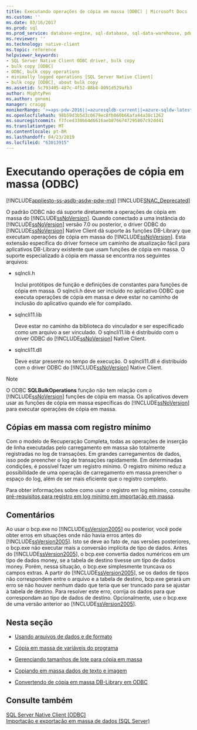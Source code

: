 ```yaml
---
title: Executando operações de cópia em massa (ODBC) | Microsoft Docs
ms.custom: ''
ms.date: 03/16/2017
ms.prod: sql
ms.prod_service: database-engine, sql-database, sql-data-warehouse, pdw
ms.reviewer: ''
ms.technology: native-client
ms.topic: reference
helpviewer_keywords:
- SQL Server Native Client ODBC driver, bulk copy
- bulk copy [ODBC]
- ODBC, bulk copy operations
- minimally logged operations [SQL Server Native Client]
- bulk copy [ODBC], about bulk copy
ms.assetid: 5c793405-487c-4f52-88b8-0091d529afb3
author: MightyPen
ms.author: genemi
manager: craigg
monikerRange: '>=aps-pdw-2016||=azuresqldb-current||=azure-sqldw-latest||>=sql-server-2016||=sqlallproducts-allversions||>=sql-server-linux-2017||=azuresqldb-mi-current'
ms.openlocfilehash: 98b59d3b5d3c0679ec8fb060b66afa44a38c1262
ms.sourcegitcommit: f7fced330b64d6616aeb8766747295807c92dd41
ms.translationtype: MT
ms.contentlocale: pt-BR
ms.lasthandoff: 04/23/2019
ms.locfileid: "63013915"
---
```

# <a name="performing-bulk-copy-operations-odbc"></a>Executando operações de cópia em massa (ODBC)
[!INCLUDE[appliesto-ss-asdb-asdw-pdw-md](../../includes/appliesto-ss-asdb-asdw-pdw-md.md)]
[!INCLUDE[SNAC_Deprecated](../../includes/snac-deprecated.md)]

  O padrão ODBC não dá suporte diretamente a operações de cópia em massa do [!INCLUDE[ssNoVersion](../../includes/ssnoversion-md.md)]. Quando conectado a uma instância do [!INCLUDE[ssNoVersion](../../includes/ssnoversion-md.md)] versão 7.0 ou posterior, o driver ODBC do [!INCLUDE[ssNoVersion](../../includes/ssnoversion-md.md)] Native Client dá suporte às funções DB-Library que executam operações de cópia em massa do [!INCLUDE[ssNoVersion](../../includes/ssnoversion-md.md)]. Esta extensão específica do driver fornece um caminho de atualização fácil para aplicativos DB-Library existente que usam funções de cópia em massa. O suporte especializado à cópia em massa se encontra nos seguintes arquivos:  
  
-   sqlncli.h  
  
     Inclui protótipos de função e definições de constantes para funções de cópia em massa. O sqlncli.h deve ser incluído no aplicativo ODBC que executa operações de cópia em massa e deve estar no caminho de inclusão do aplicativo quando ele for compilado.  
  
-   sqlncli11.lib  
  
     Deve estar no caminho da biblioteca do vinculador e ser especificado como um arquivo a ser vinculado. O sqlncli11.lib é distribuído com o driver ODBC do [!INCLUDE[ssNoVersion](../../includes/ssnoversion-md.md)] Native Client.  
  
-   sqlncli11.dll  
  
     Deve estar presente no tempo de execução. O sqlncli11.dll é distribuído com o driver ODBC do [!INCLUDE[ssNoVersion](../../includes/ssnoversion-md.md)] Native Client.  
  
> [!NOTE]  
>  O ODBC **SQLBulkOperations** função não tem relação com o [!INCLUDE[ssNoVersion](../../includes/ssnoversion-md.md)] funções de cópia em massa. Os aplicativos devem usar as funções de cópia em massa específicas do [!INCLUDE[ssNoVersion](../../includes/ssnoversion-md.md)] para executar operações de cópia em massa.  
  
## <a name="minimally-logging-bulk-copies"></a>Cópias em massa com registro mínimo  
 Com o modelo de Recuperação Completa, todas as operações de inserção de linha executadas pelo carregamento em massa são totalmente registradas no log de transações. Em grandes carregamentos de dados, isso pode preencher o log de transações rapidamente. Em determinadas condições, é possível fazer um registro mínimo. O registro mínimo reduz a possibilidade de uma operação de carregamento em massa preencher o espaço do log, além de ser mais eficiente que o registro completo.  
  
 Para obter informações sobre como usar o registro em log mínimo, consulte [pré-requisitos para registro em log mínimo em importação em massa](../../relational-databases/import-export/prerequisites-for-minimal-logging-in-bulk-import.md).  
  
## <a name="remarks"></a>Comentários  
 Ao usar o bcp.exe no [!INCLUDE[ssVersion2005](../../includes/ssversion2005-md.md)] ou posterior, você pode obter erros em situações onde não havia erros antes do [!INCLUDE[ssVersion2005](../../includes/ssversion2005-md.md)]. Isto se deve ao fato de, nas versões posteriores, o bcp.exe não executar mais a conversão implícita de tipo de dados. Antes do [!INCLUDE[ssVersion2005](../../includes/ssversion2005-md.md)], o bcp.exe convertia dados numéricos em um tipo de dados money, se a tabela de destino tivesse um tipo de dados money. Porém, nessa situação, o bcp.exe simplesmente truncava os campos extras. A partir do [!INCLUDE[ssVersion2005](../../includes/ssversion2005-md.md)], se os dados de tipos não correspondem entre o arquivo e a tabela de destino, bcp.exe gerará um erro se não houver nenhum dado que teria que ser truncado para se ajustar à tabela de destino. Para resolver este erro, corrija os dados para que correspondam ao tipo de dados de destino. Opcionalmente, use o bcp.exe de uma versão anterior ao [!INCLUDE[ssVersion2005](../../includes/ssversion2005-md.md)].  
  
## <a name="in-this-section"></a>Nesta seção  
  
-   [Usando arquivos de dados e de formato](../../relational-databases/native-client-odbc-bulk-copy-operations/using-data-files-and-format-files.md)  
  
-   [Cópia em massa de variáveis do programa](../../relational-databases/native-client-odbc-bulk-copy-operations/bulk-copying-from-program-variables.md)  
  
-   [Gerenciando tamanhos de lote para cópia em massa](../../relational-databases/native-client-odbc-bulk-copy-operations/managing-bulk-copy-batch-sizes.md)  
  
-   [Copiando em massa dados de texto e imagem](../../relational-databases/native-client-odbc-bulk-copy-operations/bulk-copying-text-and-image-data.md)  
  
-   [Convertendo de cópia em massa DB-Library em ODBC](../../relational-databases/native-client-odbc-bulk-copy-operations/converting-from-db-library-to-odbc-bulk-copy.md)  
  
## <a name="see-also"></a>Consulte também  
 [SQL Server Native Client &#40;ODBC&#41;](../../relational-databases/native-client/odbc/sql-server-native-client-odbc.md)   
 [Importação e exportação em massa de dados &#40;SQL Server&#41;](../../relational-databases/import-export/bulk-import-and-export-of-data-sql-server.md)  
  
  
